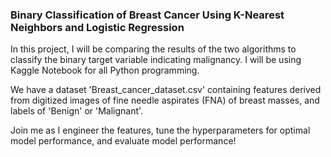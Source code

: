 ### Binary Classification of Breast Cancer Using K-Nearest Neighbors and Logistic Regression

In this project, I will be comparing the results of the two algorithms to classify the binary target variable indicating malignancy. I will be using Kaggle Notebook for all Python programming.

We have a dataset 'Breast_cancer_dataset.csv' containing features derived from digitized images of fine needle aspirates (FNA) of breast masses, and labels of 'Benign' or 'Malignant'.

Join me as I engineer the features, tune the hyperparameters for optimal model performance, and evaluate model performance!

